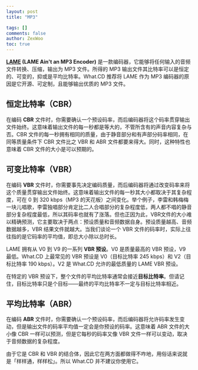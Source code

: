 ```yaml
---
layout: post
title: "MP3"

tags: []
comments: false
author: ZexWoo
toc: true
---
```


**[LAME](https://lame.sourceforge.io/) (LAME Ain't an MP3 Encoder)** 是一款编码器，它能够将任何输入的音频文件转换、压缩，输出为 MP3 文件。所得的 MP3 输出文件其比特率可以是恒定的、可变的，抑或是平均比特率。What.CD 推荐将 LAME 作为 MP3 编码器的原因是它开源、可定制，且能够输出优质的 MP3 文件。

## 恒定比特率（CBR）

在编码 **CBR** 文件时，你需要确认一个预设码率，而后编码器将这个码率贯穿输出文件始终。这意味着输出文件的每一秒都是等大的，不管所含有的声音内容复杂与否。CBR 文件的每一秒拥有相同的质量，由于静音部分和有声部分码率相同，在同等质量条件下 CBR 文件比之 VBR 和 ABR 文件都要来得大。同时，这种特性也意味着 CBR 文件的大小是可以预期的。

## 可变比特率（VBR）

在编码 **VBR** 文件时，你需要事先决定编码质量，而后编码器将通过改变码率来将这个质量贯穿输出文件始终。这意味着输出文件的每一秒其大小都取决于其复杂程度，可在 0 到 320 kbps（MP3 的天花板）之间变化。举个例子，李雷和韩梅梅一块儿唱歌，李雷独唱部分肯定比二人合唱部分的复杂程度低，两人都不唱的静音部分复杂程度最低，所以其码率也就有了涨落。但也正因为此，VBR文件的大小难以精确预测，它主要取决于两点：预设质量和音频数据自身。预设质量越高、音频数据越多，VBR 结果文件就越大。当我们谈论一个 VBR 文件的码率时，实际上往往指的是它码率的平均值，即总大小除以总时长。

LAME 拥有从 V0 到 V9 的一系列 **VBR 预设**。V0 是质量最高的 VBR 预设，V9 最低。What.CD 上最常见的 VBR 预设是 V0（目标比特率 245 kbps）和 V2（目标比特率 190 kbps）。V2 是 What.CD 允许的最低质量的 LAME VBR 预设。

在特定的 VBR 预设下，整个文件的平均比特率通常会接近**目标比特率**。但请记住，目标比特率只是个目标——最终的平均比特率不一定与目标比特率相近。

## 平均比特率（ABR）

在编码 **ABR** 文件时，你需要确认一个预设码率，而后编码器将允许码率发生变动，但是输出文件的码率平均值一定会是你预设的码率。这意味着 ABR 文件的大小像 CBR 一样可以预测，但是它每秒的码率又像 VBR 文件一样可以变动，取决于音频数据的复杂程度。

由于它是 CBR 和 VBR 的结合体，因此它在两方面都做得不咋地，用俗话来说就是「样样通，样样松」。所以 What.CD 并不建议你使用它。